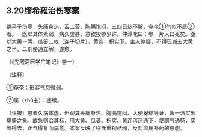 ## 3.20缪希雍治伤寒案

姚平子伤寒，头痛身热，舌上苔，胸膈饱闷，三四日热不解，奄奄①气似不属②者。一医以其体素弱，病久虚甚，意欲投参少许。仲淳叱曰：参一片入口死矣。亟以大黄一两、瓜篓二枚（连子切片）、黄连、枳实下。主人惊疑，不得已减去大黄之半，二剂便通立解，遂愈。

（《先醒斋医学广笔记》卷一）

〔注释〕

①奄奄：形容气息微弱。

②属（zhǔ主）：连续。

〔评按〕患者久病体虚，但观其头痛身热、胸膈饱闷、大便秘结等证，皆一派实邪壅盛之象。故急则治其标，用大黄、瓜蒌、枳实、黄连泻热通下，使腑气通畅，实邪得去，正气得复而病愈。本案反映了缪氏重视祛邪，反对滥用补药的思想。
